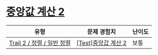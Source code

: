 # [중앙값 계산 2](https://www.codetree.ai/trails/complete/curated-cards/test-get-median-2)

|유형|문제 경험치|난이도|
|---|---|---|
|[Trail 2 / 정렬 / 일반 정렬](https://www.codetree.ai/trail-info/novice-mid/)|[[Test]중앙값 계산 2](https://www.codetree.ai/trails/complete/curated-cards/test-get-median-2/)|보통|

